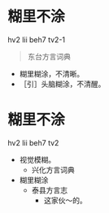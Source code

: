 # 糊里不涂
hv2 lii beh7 tv2-1
> 东台方言词典
- 糊里糊涂，不清晰。
- ［引］头脑糊涂，不清醒。

# 糊里不涂
hv2 lii beh7 tv2
+ 视觉模糊。
  * 兴化方言词典
+ 糊里糊涂
  * 泰县方言志
    - 这家伙～的。
